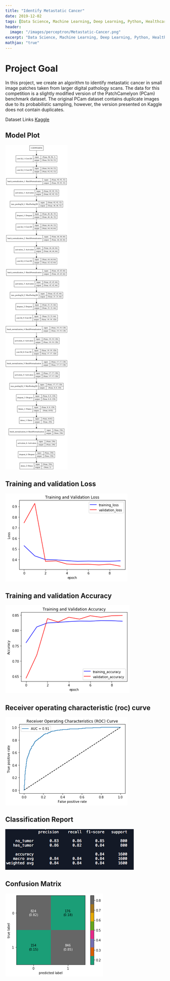 ```yaml
---
title: "Identify Metastatic Cancer"
date: 2019-12-02
tags: [Data Science, Machine Learning, Deep Learning, Python, Healthcare]
header:
  image: "/images/perceptron/Metastatic-Cancer.png"
excerpt: "Data Science, Machine Learning, Deep Learning, Python, Healthcare"
mathjax: "true"
---
```


# Project Goal
In this project, we create an algorithm to identify metastatic cancer in small image patches taken from larger digital pathology scans. The data for this competition is a slightly modified version of the PatchCamelyon (PCam) benchmark dataset. The original PCam dataset contains duplicate images due to its probabilistic sampling, however, the version presented on Kaggle does not contain duplicates.

Dataset Links [Kaggle](https://www.kaggle.com/c/histopathologic-cancer-detection/data)


## Model Plot
![png](/images/MetastaticCancer/model_plot.png)

## Training and validation Loss
![png](/images/MetastaticCancer/training1.png)

## Training and validation Accuracy
![png](/images/MetastaticCancer/validation1.png)

## Receiver operating characteristic (roc) curve
![png](/images/MetastaticCancer/roc1.png)

## Classification Report
![png](/images/MetastaticCancer/ClassificationReport.png)

## Confusion Matrix
![png](/images/MetastaticCancer/cmatrix1.png)
